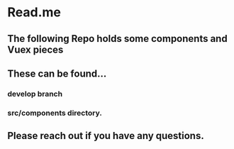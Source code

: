 # Read.me
## The following Repo holds some components and Vuex pieces
## These can be found...
### develop branch
### src/components  directory.
## Please reach out if you have any questions.

